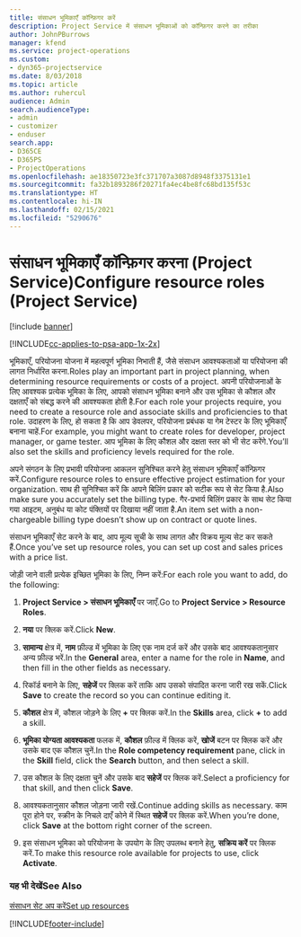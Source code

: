 ```yaml
---
title: संसाधन भूमिकाएँ कॉन्फ़िगर करें
description: Project Service में संसाधन भूमिकाओं को कॉन्फ़िगर करने का तरीका
author: JohnPBurrows
manager: kfend
ms.service: project-operations
ms.custom:
- dyn365-projectservice
ms.date: 8/03/2018
ms.topic: article
ms.author: ruhercul
audience: Admin
search.audienceType:
- admin
- customizer
- enduser
search.app:
- D365CE
- D365PS
- ProjectOperations
ms.openlocfilehash: ae18350723e3fc371707a3087d8948f3375131e1
ms.sourcegitcommit: fa32b1893286f20271fa4ec4be8fc68bd135f53c
ms.translationtype: HT
ms.contentlocale: hi-IN
ms.lasthandoff: 02/15/2021
ms.locfileid: "5290676"
---
```

# <a name="configure-resource-roles-project-service"></a><span data-ttu-id="2e132-103">संसाधन भूमिकाएँ कॉन्फ़िगर करना (Project Service)</span><span class="sxs-lookup"><span data-stu-id="2e132-103">Configure resource roles (Project Service)</span></span>

[!include [banner](../includes/psa-now-project-operations.md)]

[!INCLUDE[cc-applies-to-psa-app-1x-2x](../includes/cc-applies-to-psa-app-1x-2x.md)]

<span data-ttu-id="2e132-104">भूमिकाएँ, परियोजना योजना में महत्वपूर्ण भूमिका निभाती हैं, जैसे संसाधन आवश्यकताओं या परियोजना की लागत निर्धारित करना.</span><span class="sxs-lookup"><span data-stu-id="2e132-104">Roles play an important part in project planning, when determining resource requirements or costs of a project.</span></span> <span data-ttu-id="2e132-105">अपनी परियोजनाओं के लिए आवश्यक प्रत्येक भूमिका के लिए, आपको संसाधन भूमिका बनाने और उस भूमिका से कौशल और दक्षताएँ को संबद्ध करने की आवश्यकता होती है.</span><span class="sxs-lookup"><span data-stu-id="2e132-105">For each role your projects require, you need to create a resource role and associate skills and proficiencies to that role.</span></span> <span data-ttu-id="2e132-106">उदाहरण के लिए, हो सकता है कि आप डेवलपर, परियोजना प्रबंधक या गेम टेस्टर के लिए भूमिकाएँ बनाना चाहें.</span><span class="sxs-lookup"><span data-stu-id="2e132-106">For example, you might want to create roles for developer, project manager, or game tester.</span></span> <span data-ttu-id="2e132-107">आप भूमिका के लिए कौशल और दक्षता स्तर को भी सेट करेंगे.</span><span class="sxs-lookup"><span data-stu-id="2e132-107">You’ll also set the skills and proficiency levels required for the role.</span></span>  
  
 <span data-ttu-id="2e132-108">अपने संगठन के लिए प्रभावी परियोजना आकलन सुनिश्चित करने हेतु संसाधन भूमिकाएँ कॉन्फ़िगर करें.</span><span class="sxs-lookup"><span data-stu-id="2e132-108">Configure resource roles to ensure effective project estimation for your organization.</span></span>  <span data-ttu-id="2e132-109">साथ ही सुनिश्चित करें कि आपने बिलिंग प्रकार को सटीक रूप से सेट किया है.</span><span class="sxs-lookup"><span data-stu-id="2e132-109">Also make sure you accurately set the billing type.</span></span> <span data-ttu-id="2e132-110">गैर-प्रभार्य बिलिंग प्रकार के साथ सेट किया गया आइटम, अनुबंध या कोट पंक्तियों पर दिखाया नहीं जाता है.</span><span class="sxs-lookup"><span data-stu-id="2e132-110">An item set with a non-chargeable billing type doesn’t show up on contract or quote lines.</span></span>  
  
 <span data-ttu-id="2e132-111">संसाधन भूमिकाएँ सेट करने के बाद, आप मूल्य सूची के साथ लागत और विक्रय मूल्य सेट कर सकते हैं.</span><span class="sxs-lookup"><span data-stu-id="2e132-111">Once you’ve set up resource roles, you can set up cost and sales prices with a price list.</span></span>  
  
 <span data-ttu-id="2e132-112">जोड़ी जाने वाली प्रत्येक इच्छित भूमिका के लिए, निम्न करें:</span><span class="sxs-lookup"><span data-stu-id="2e132-112">For each role you want to add, do the following:</span></span>  
  
1.  <span data-ttu-id="2e132-113">**Project Service > संसाधन भूमिकाएँ** पर जाएँ.</span><span class="sxs-lookup"><span data-stu-id="2e132-113">Go to **Project Service > Resource Roles**.</span></span>  
  
2.  <span data-ttu-id="2e132-114">**नया** पर क्लिक करें.</span><span class="sxs-lookup"><span data-stu-id="2e132-114">Click **New**.</span></span>  
  
3.  <span data-ttu-id="2e132-115">**सामान्य** क्षेत्र में, **नाम** फ़ील्ड में भूमिका के लिए एक नाम दर्ज करें और उसके बाद आवश्यकतानुसार अन्य फ़ील्ड भरें.</span><span class="sxs-lookup"><span data-stu-id="2e132-115">In the **General** area, enter a name for the role in **Name**, and then fill in the other fields as necessary.</span></span>  
  
4.  <span data-ttu-id="2e132-116">रिकॉर्ड बनाने के लिए, **सहेजें** पर क्लिक करें ताकि आप उसको संपादित करना जारी रख सकें.</span><span class="sxs-lookup"><span data-stu-id="2e132-116">Click **Save** to create the record so you can continue editing it.</span></span>  
  
5.  <span data-ttu-id="2e132-117">**कौशल** क्षेत्र में, कौशल जोड़ने के लिए **+** पर क्लिक करें.</span><span class="sxs-lookup"><span data-stu-id="2e132-117">In the **Skills** area, click **+** to add a skill.</span></span>  
  
6.  <span data-ttu-id="2e132-118">**भूमिका योग्यता आवश्यकता** फलक में, **कौशल** फ़ील्ड में क्लिक करें, **खोजें** बटन पर क्लिक करें और उसके बाद एक कौशल चुनें.</span><span class="sxs-lookup"><span data-stu-id="2e132-118">In the **Role competency requirement** pane, click in the **Skill** field, click the **Search** button, and then select a skill.</span></span>  
  
7.  <span data-ttu-id="2e132-119">उस कौशल के लिए दक्षता चुनें और उसके बाद **सहेजें** पर क्लिक करें.</span><span class="sxs-lookup"><span data-stu-id="2e132-119">Select a proficiency for that skill, and then click **Save**.</span></span>  
  
8.  <span data-ttu-id="2e132-120">आवश्यकतानुसार कौशल जोड़ना जारी रखें.</span><span class="sxs-lookup"><span data-stu-id="2e132-120">Continue adding skills as necessary.</span></span> <span data-ttu-id="2e132-121">काम पूरा होने पर, स्‍क्रीन के निचले दाएँ कोने में स्थित **सहेजें** पर क्लिक करें.</span><span class="sxs-lookup"><span data-stu-id="2e132-121">When you’re done, click **Save** at the bottom right corner of the screen.</span></span>  
  
9. <span data-ttu-id="2e132-122">इस संसाधन भूमिका को परियोजना के उपयोग के लिए उपलब्ध बनाने हेतु, **सक्रिय करें** पर क्लिक करें.</span><span class="sxs-lookup"><span data-stu-id="2e132-122">To make this resource role available for projects to use, click **Activate**.</span></span>  
  
### <a name="see-also"></a><span data-ttu-id="2e132-123">यह भी देखें</span><span class="sxs-lookup"><span data-stu-id="2e132-123">See Also</span></span>  
 [<span data-ttu-id="2e132-124">संसाधन सेट अप करें</span><span class="sxs-lookup"><span data-stu-id="2e132-124">Set up resources</span></span>](../psa/set-up-resources.md)


[!INCLUDE[footer-include](../includes/footer-banner.md)]